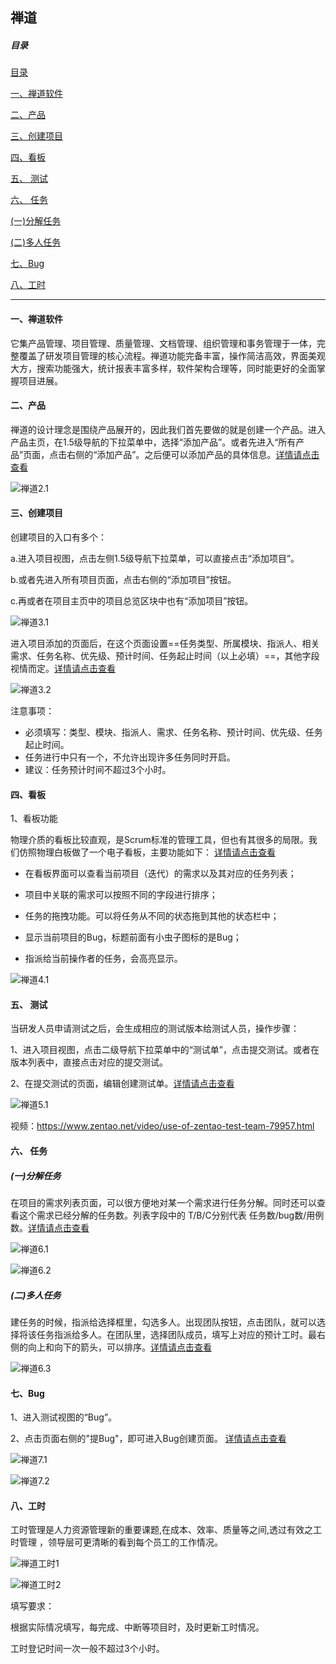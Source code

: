 ## 禅道

##### 目录

[目录](#目录)

[一、禅道软件](#一禅道软件)

[二、产品](#二产品)

[三、创建项目](#三创建项目)

[四、看板](#四看板)

[五、 测试](#五-测试)

[六、 任务](#六-任务)

[(一)分解任务](#一分解任务)

[(二)多人任务](#二多人任务)

[七、Bug](#七bug)

[八、工时](#八工时)

------



#### 一、禅道软件

它集产品管理、项目管理、质量管理、文档管理、组织管理和事务管理于一体，完整覆盖了研发项目管理的核心流程。禅道功能完备丰富，操作简洁高效，界面美观大方，搜索功能强大，统计报表丰富多样，软件架构合理等，同时能更好的全面掌握项目进展。

#### 二、产品

禅道的设计理念是围绕产品展开的，因此我们首先要做的就是创建一个产品。进入产品主页，在1.5级导航的下拉菜单中，选择“添加产品”。或者先进入“所有产品”页面，点击右侧的“添加产品”。之后便可以添加产品的具体信息。[详情请点击查看](https://www.zentao.net/book/zentaopmshelp/77.html)

![禅道2.1](assets/禅道2.1.png)                                                  

#### 三、创建项目

创建项目的入口有多个：

a.进入项目视图，点击左侧1.5级导航下拉菜单，可以直接点击“添加项目”。

b.或者先进入所有项目页面，点击右侧的“添加项目”按钮。

c.再或者在项目主页中的项目总览区块中也有“添加项目”按钮。

![禅道3.1](assets/禅道3.1.png)   

进入项目添加的页面后，在这个页面设置==任务类型、所属模块、指派人、相关需求、任务名称、优先级、预计时间、任务起止时间（以上必填）==，其他字段视情而定。[详情请点击查看](https://www.zentao.net/book/zentaopmshelp/46.html%20)

![禅道3.2](assets/禅道3.2.png)

注意事项：

- 必须填写：类型、模块、指派人、需求、任务名称、预计时间、优先级、任务起止时间。
- 任务进行中只有一个，不允许出现许多任务同时开启。
- 建议：任务预计时间不超过3个小时。

#### 四、看板

1、看板功能 

物理介质的看板比较直观，是Scrum标准的管理工具，但也有其很多的局限。我们仿照物理白板做了一个电子看板，主要功能如下： [详情请点击查看](https://www.zentao.net/book/zentaopmshelp/256.html)

- 在看板界面可以查看当前项目（迭代）的需求以及其对应的任务列表；

- 项目中关联的需求可以按照不同的字段进行排序；

- 任务的拖拽功能。可以将任务从不同的状态拖到其他的状态栏中；

- 显示当前项目的Bug，标题前面有小虫子图标的是Bug；

- 指派给当前操作者的任务，会高亮显示。 


![禅道4.1](assets/禅道4.1.jpg)

#### 五、 测试

当研发人员申请测试之后，会生成相应的测试版本给测试人员，操作步骤：

1、进入项目视图，点击二级导航下拉菜单中的“测试单”，点击提交测试。或者在版本列表中，直接点击对应的提交测试。

2、在提交测试的页面，编辑创建测试单。[详情请点击查看](https://www.zentao.net/book/zentaopmshelp/166.html)

![禅道5.1](assets/禅道5.1.png)

视频：<https://www.zentao.net/video/use-of-zentao-test-team-79957.html>

#### 六、 任务

##### (一)分解任务

在项目的需求列表页面，可以很方便地对某一个需求进行任务分解。同时还可以查看这个需求已经分解的任务数。列表字段中的 T/B/C分别代表 任务数/bug数/用例数。[详情请点击查看](https://www.zentao.net/index.php?m=book&f=read&id=86)

  ![禅道6.1](assets/禅道6.1.jpg)

![禅道6.2](assets/禅道6.2.jpg)

##### (二)多人任务

建任务的时候，指派给选择框里，勾选多人。出现团队按钮，点击团队，就可以选择将该任务指派给多人。在团队里，选择团队成员，填写上对应的预计工时。最右侧的向上和向下的箭头，可以排序。[详情请点击查看](https://www.zentao.net/index.php?m=book&f=read&id=86)

![禅道6.3](assets/禅道6.3.jpg)

#### 七、Bug

1、进入测试视图的“Bug”。

2、点击页面右侧的"提Bug"，即可进入Bug创建页面。 [详情请点击查看](https://www.zentao.net/index.php?m=book&f=read&id=61)

![禅道7.1](assets/禅道7.1.jpg) 

![禅道7.2](assets/禅道7.2.jpg)

#### 八、工时

工时管理是人力资源管理新的重要课题,在成本、效率、质量等之间,透过有效之工时管理 ，领导层可更清晰的看到每个员工的工作情况。

![禅道工时1](assets/禅道工时1.png)

![禅道工时2](assets/禅道工时2-1562555759653.png)

填写要求：

根据实际情况填写，每完成、中断等项目时，及时更新工时情况。

工时登记时间一次一般不超过3个小时。